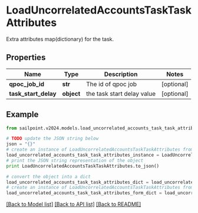 # LoadUncorrelatedAccountsTaskTaskAttributes

Extra attributes map(dictionary) for the task.

## Properties

Name | Type | Description | Notes
------------ | ------------- | ------------- | -------------
**qpoc_job_id** | **str** | The id of qpoc job | [optional] 
**task_start_delay** | **object** | the task start delay value | [optional] 

## Example

```python
from sailpoint.v2024.models.load_uncorrelated_accounts_task_task_attributes import LoadUncorrelatedAccountsTaskTaskAttributes

# TODO update the JSON string below
json = "{}"
# create an instance of LoadUncorrelatedAccountsTaskTaskAttributes from a JSON string
load_uncorrelated_accounts_task_task_attributes_instance = LoadUncorrelatedAccountsTaskTaskAttributes.from_json(json)
# print the JSON string representation of the object
print LoadUncorrelatedAccountsTaskTaskAttributes.to_json()

# convert the object into a dict
load_uncorrelated_accounts_task_task_attributes_dict = load_uncorrelated_accounts_task_task_attributes_instance.to_dict()
# create an instance of LoadUncorrelatedAccountsTaskTaskAttributes from a dict
load_uncorrelated_accounts_task_task_attributes_form_dict = load_uncorrelated_accounts_task_task_attributes.from_dict(load_uncorrelated_accounts_task_task_attributes_dict)
```
[[Back to Model list]](../README.md#documentation-for-models) [[Back to API list]](../README.md#documentation-for-api-endpoints) [[Back to README]](../README.md)


